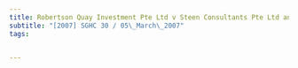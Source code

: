 ```yaml
---
title: Robertson Quay Investment Pte Ltd v Steen Consultants Pte Ltd and Others 
subtitle: "[2007] SGHC 30 / 05\_March\_2007"
tags:


---
```


